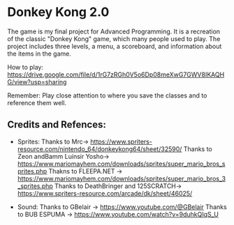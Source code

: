 # Donkey Kong 2.0
The game is my final project for Advanced Programming. It is a recreation of the classic "Donkey Kong" game, which many people used to play. The project includes three levels, a menu, a scoreboard, and information about the items in the game.

How to play:
https://drive.google.com/file/d/1rG7zRGh0V5o6Dp08meXwG7GWV8IKAQHG/view?usp=sharing


Remember: 
Play close attention to where you save the classes and to reference them well.

## Credits and Refences:
- Sprites:
  Thanks to Mrc-> https://www.spriters-resource.com/nintendo_64/donkeykong64/sheet/32590/
  Thanks to Zeon andBamm Luinsir Yosho-> https://www.mariomayhem.com/downloads/sprites/super_mario_bros_sprites.php
  Thakns to FLEEPA.NET -> https://www.mariomayhem.com/downloads/sprites/super_mario_bros_3_sprites.php
  Thanks to DeathBringer and 125SCRATCH-> https://www.spriters-resource.com/arcade/dk/sheet/46025/

- Sound:
    Thanks to GBelair -> https://www.youtube.com/@GBelair
    Thanks to BUB ESPUMA -> https://www.youtube.com/watch?v=9duhkQIqS_U
  
